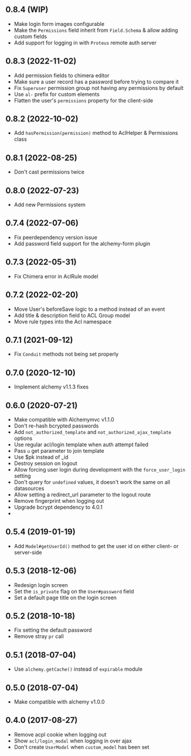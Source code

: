 ## 0.8.4 (WIP)

* Make login form images configurable
* Make the `Permissions` field inherit from `Field.Schema` & allow adding custom fields
* Add support for logging in with `Proteus` remote auth server

## 0.8.3 (2022-11-02)

* Add permission fields to chimera editor
* Make sure a user record has a password before trying to compare it
* Fix `Superuser` permission group not having any permissions by default
* Use `al-` prefix for custom elements
* Flatten the user's `permissions` property for the client-side

## 0.8.2 (2022-10-02)

* Add `hasPermission(permission)` method to AclHelper & Permissions class

## 0.8.1 (2022-08-25)

* Don't cast permissions twice

## 0.8.0 (2022-07-23)

* Add new Permissions system

## 0.7.4 (2022-07-06)

* Fix peerdependency version issue
* Add password field support for the alchemy-form plugin

## 0.7.3 (2022-05-31)

* Fix Chimera error in AclRule model

## 0.7.2 (2022-02-20)

* Move User's beforeSave logic to a method instead of an event
* Add title & description field to ACL Group model
* Move rule types into the Acl namespace

## 0.7.1 (2021-09-12)

* Fix `Conduit` methods not being set properly

## 0.7.0 (2020-12-10)

* Implement alchemy v1.1.3 fixes

## 0.6.0 (2020-07-21)

* Make compatible with Alchemymvc v1.1.0
* Don't re-hash bcrypted passwords
* Add `not_authorized_template` and `not_authorized_ajax_template` options
* Use regular acl/login template when auth attempt failed
* Pass `u` get parameter to join template
* Use $pk instead of _id
* Destroy session on logout
* Allow forcing user login during development with the `force_user_login` setting
* Don't query for `undefined` values, it doesn't work the same on all datasources
* Allow setting a redirect_url parameter to the logout route
* Remove fingerprint when logging out
* Upgrade bcrypt dependency to 4.0.1
* 

## 0.5.4 (2019-01-19)

* Add `Model#getUserId()` method to get the user id on either client- or server-side

## 0.5.3 (2018-12-06)

* Redesign login screen
* Set the `is_private` flag on the `User#password` field
* Set a default page title on the login screen

## 0.5.2 (2018-10-18)

* Fix setting the default password
* Remove stray `pr` call

## 0.5.1 (2018-07-04)

* Use `alchemy.getCache()` instead of `expirable` module

## 0.5.0 (2018-07-04)

* Make compatible with alchemy v1.0.0

## 0.4.0 (2017-08-27)

* Remove acpl cookie when logging out
* Show `acl/login_modal` when logging in over ajax
* Don't create `UserModel` when `custom_model` has been set